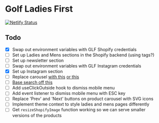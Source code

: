 # Golf Ladies First

[![Netlify Status](https://api.netlify.com/api/v1/badges/9efc1df7-0e1d-405a-810f-e2e5a527aa7c/deploy-status)](https://app.netlify.com/sites/golfladiesfirst/deploys)

## Todo

- [x] Swap out environment variables with GLF Shopify credentials
- [ ] Set up Ladies and Mens sections in the Shopify backend (using tags?)
- [ ] Set up newsletter section
- [ ] Swap out environment variables with GLF Instagram credentials
- [x] Set up Instagram section
- [ ] Replace carousel [with this](https://github.com/luispuig/react-snaplist-carousel) [or this](https://github.com/farbenmeer/react-spring-slider)
- [ ] [Base search off this](https://github.com/PHironaka/gatsby-shopify-starter-opinionated)
- [ ] Add useClickOutside hook to dismiss mobile menu
- [ ] Add event listener to dismiss mobile menu with ESC key
- [ ] Replace 'Prev' and 'Next' buttons on product carousel with SVG icons
- [ ] Implement theme context to style ladies and mens pages differently
- [ ] Get `resizeShopifyImage` function working so we can serve smaller versions of the products
